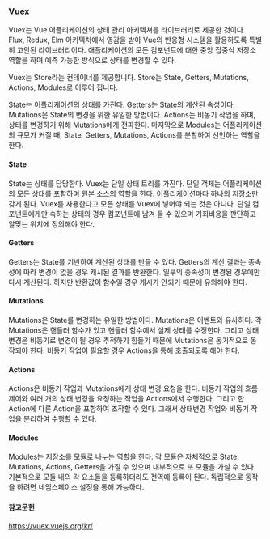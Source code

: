 ### Vuex
Vuex는 Vue 어플리케이션의 상태 관리 아키텍쳐를 라이브러리로 제공한 것이다.
Flux, Redux, Elm 아키텍처에서 영감을 받아 Vue의 반응형 시스템을 활용하도록 특별히 고안된 라이브러리이다.
애플리케이션의 모든 컴포넌트에 대한 중앙 집중식 저장소 역할을 하며 예측 가능한 방식으로 상태를 변경할 수 있다.

Vuex는 Store라는 컨테이너를 제공합니다. Store는 State, Getters, Mutations, Actions, Modules로 이루어 집니다.

State는 어플리케이션의 상태를 가진다. Getters는 State의 계산된 속성이다.
Mutations은 State의 변경을 위한 유일한 방법이다. Actions는 비동기 작업을 하며, 상태를 변경하기 위해 Mutations에게 전파한다. 마지막으로 Modules는 어플리케이션의 규모가 커질 때, State, Getters, Mutations, Actions를 분할하여 선언하는 역할을 한다.

#### State
State는 상태를 담당한다. Vuex는 단일 상태 트리를 가진다. 단일 객체는 어플리케이션의 모든 상태를 포함하며 원본 소스의 역할을 한다.
어플리케이션마다 하나의 저장소만 갖게 된다. Vuex를 사용한다고 모든 상태를 Vuex에 넣어야 되는 것은 아니다.
단일 컴포넌트에게만 속하는 상태의 경우 컴포넌트에 남겨 둘 수 있으며 기회비용을 판단하고 알맞는 위치에 정의해야 한다.

#### Getters
Getters는 State를 기반하여 계산된 상태를 만들 수 있다. Getters의 계산 결과는 종속성에 따라 변경이 없을 경우 캐시된 결과를 반환한다. 일부의 종속성이 변경된 경우에만 다시 계산된다. 하지만 반환값이 함수일 경우 캐시가 안되기 때문에 유의해야 한다.

#### Mutations
Mutations은 State를 변경하는 유일한 방법이다. Mutations은 이벤트와 유사하다. 각 Mutations은 핸들러 함수가 있고 핸들러 함수에서 실제 상태를 수정한다. 그리고 상태 변경은 비동기로 변경이 될 경우 추적하기 힘들기 때문에 Mutations은 동기적으로 동작되야 한다. 비동기 작업이 필요할 경우 Actions을 통해 호출되도록 해야 한다.

#### Actions
Actions은 비동기 작업과 Mutations에게 상태 변경 요청을 한다. 비동기 작업의 흐름 제어와 여러 개의 상태 변경을 요청하는 작업을 Actions에서 수행한다. 그리고 한 Action에 다른 Action을 포함하여 조작할 수 있다. 그래서 상태변경 작업와 비동기 작업을 분리하여 수행할 수 있다.

#### Modules
Modules는 저장소를 모듈로 나누는 역할을 한다. 각 모듈은 자체적으로 State, Mutations, Actions, Getters을 가질 수 있으며 내부적으로 또 모듈을 가실 수 있다. 기본적으로 모듈 내의 각 요소들을 등록하더라도 전역에 등록이 된다. 독립적으로 동작을 하려면 네임스페이스 설정을 통해 가능하다.

#### 참고문헌
https://vuex.vuejs.org/kr/